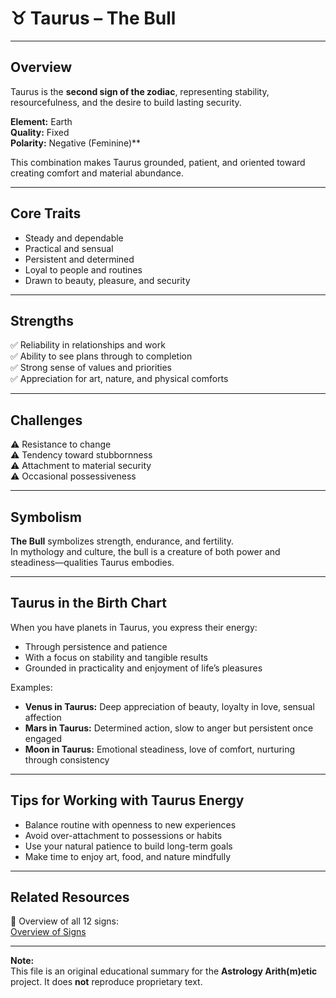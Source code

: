 # ♉ Taurus – The Bull

---

## Overview

Taurus is the **second sign of the zodiac**, representing stability, resourcefulness, and the desire to build lasting security.

**Element:** Earth  
**Quality:** Fixed  
**Polarity:** Negative (Feminine)**  

This combination makes Taurus grounded, patient, and oriented toward creating comfort and material abundance.

---

## Core Traits

- Steady and dependable
- Practical and sensual
- Persistent and determined
- Loyal to people and routines
- Drawn to beauty, pleasure, and security

---

## Strengths

✅ Reliability in relationships and work  
✅ Ability to see plans through to completion  
✅ Strong sense of values and priorities  
✅ Appreciation for art, nature, and physical comforts

---

## Challenges

⚠️ Resistance to change  
⚠️ Tendency toward stubbornness  
⚠️ Attachment to material security  
⚠️ Occasional possessiveness  

---

## Symbolism

**The Bull** symbolizes strength, endurance, and fertility.  
In mythology and culture, the bull is a creature of both power and steadiness—qualities Taurus embodies.

---

## Taurus in the Birth Chart

When you have planets in Taurus, you express their energy:

- Through persistence and patience
- With a focus on stability and tangible results
- Grounded in practicality and enjoyment of life’s pleasures

Examples:

- **Venus in Taurus:** Deep appreciation of beauty, loyalty in love, sensual affection
- **Mars in Taurus:** Determined action, slow to anger but persistent once engaged
- **Moon in Taurus:** Emotional steadiness, love of comfort, nurturing through consistency

---

## Tips for Working with Taurus Energy

- Balance routine with openness to new experiences
- Avoid over-attachment to possessions or habits
- Use your natural patience to build long-term goals
- Make time to enjoy art, food, and nature mindfully

---

## Related Resources

📄 Overview of all 12 signs:  
[Overview of Signs](../Overview_of_Signs.md)

---

**Note:**  
This file is an original educational summary for the **Astrology Arith(m)etic** project. It does **not** reproduce proprietary text.